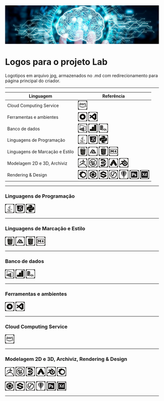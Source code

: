 ![Imagem de Capa](https://github.com/marcelobello01/logo-jpg/blob/main/linkimage.jpeg)
# Logos para o projeto Lab

Logotipos em arquivo jpg, armazenados no .md com redirecionamento para página principal do criador.
***
|   Linguagem   |   Referência   |
|---------------|---------------|
|   Cloud Computing Service   |   <code>[![aws logo.jpg](https://github.com/marcelobello01/logo-jpg/blob/main/aws%20logo.jpg)](https://github.com/marcelobello01)</code>   |
|   Ferramentas e ambientes   |   <code>[![outsystem logo.jpg](https://github.com/marcelobello01/logo-jpg/blob/main/outsystem%20logo.jpg)](https://github.com/marcelobello01)</code>   <code>[![vscode logo.jpg](https://github.com/marcelobello01/logo-jpg/blob/main/vscode%20logo.jpg)](https://github.com/marcelobello01)</code>   |
|   Banco de dados   |   <code>[![bi logo.jpg](https://github.com/marcelobello01/logo-jpg/blob/main/bi%20logo.jpg)](https://github.com/marcelobello01)</code>   <code>[![pbi logo.jpg](https://github.com/marcelobello01/logo-jpg/blob/main/pbi%20logo.jpg)](https://github.com/marcelobello01)</code>   <code>[![sql logo.jpg](https://github.com/marcelobello01/logo-jpg/blob/main/sql%20logo.jpg)](https://github.com/marcelobello01)</code>   |
|  Linguagens de Programação  |  <code>[![java logo.jpg](https://github.com/marcelobello01/logo-jpg/blob/main/java%20logo.jpg)](https://github.com/marcelobello01)</code>  <code>[![javascript logo.jpg](https://github.com/marcelobello01/logo-jpg/blob/main/javascript%20logo.jpg)](https://github.com/marcelobello01)</code>  <code>[![python logo.jpg](https://github.com/marcelobello01/logo-jpg/blob/main/python%20logo.jpg)](https://github.com/marcelobello01)</code>   |
|   Linguagens de Marcação e Estilo   |   <code>[![html logo.jpg](https://github.com/marcelobello01/logo-jpg/blob/main/html%20logo.jpg)](https://github.com/marcelobello01)</code>   <code>[![ia logo.jpg](https://github.com/marcelobello01/logo-jpg/blob/main/ia%20logo.jpg)](https://github.com/marcelobello01)</code>   <code>[![css logo.jpg](https://github.com/marcelobello01/logo-jpg/blob/main/css%20logo.jpg)](https://github.com/marcelobello01)</code>   <code>[![markdown logo.jpg](https://github.com/marcelobello01/logo-jpg/blob/main/markdown%20logo.jpg)](https://github.com/marcelobello01)</code>
|   Modelagem 2D e 3D, Archiviz   |   <code>[![zbrush logo.jpg](https://github.com/marcelobello01/logo-jpg/blob/main/zbrush%20logo.jpg)](https://github.com/marcelobello01)</code>   <code>[![unreal logo.jpg](https://github.com/marcelobello01/logo-jpg/blob/main/unreal%20logo.jpg)](https://github.com/marcelobello01)</code>   <code>[![3ds logo.jpg](https://github.com/marcelobello01/logo-jpg/blob/main/3ds%20logo.jpg)](https://github.com/marcelobello01)</code>   <code>[![autodesk logo.jpg](https://github.com/marcelobello01/logo-jpg/blob/main/autodesk%20logo.jpg)](https://github.com/marcelobello01)</code>   <code>[![blender logo.jpg](https://github.com/marcelobello01/logo-jpg/blob/main/blender%20logo.jpg)](https://github.com/marcelobello01)</code>   |
|  Rendering & Design   |   <code>[![corona logo.jpg](https://github.com/marcelobello01/logo-jpg/blob/main/corona%20logo.jpg)](https://github.com/marcelobello01)</code>   <code>[![keyshot logo.jpg](https://github.com/marcelobello01/logo-jpg/blob/main/keyshot%20logo.jpg)](https://github.com/marcelobello01)</code>   <code>[![substance logo.jpg](https://github.com/marcelobello01/logo-jpg/blob/main/substance%20logo.jpg)](https://github.com/marcelobello01)</code>   <code>[![vray logo.jpg](https://github.com/marcelobello01/logo-jpg/blob/main/vray%20logo.jpg)](https://github.com/marcelobello01)</code>   <code>[![corel logo.jpg](https://github.com/marcelobello01/logo-jpg/blob/main/corel%20logo.jpg)](https://github.com/marcelobello01)</code>   <code>[![photoshop logo.jpg](https://github.com/marcelobello01/logo-jpg/blob/main/photoshop%20logo.jpg)](https://github.com/marcelobello01)</code>   <code>[![xd logo.jpg](https://github.com/marcelobello01/logo-jpg/blob/main/xd%20logo.jpg)](https://github.com/marcelobello01)</code>   |



***
### Linguagens de Programação

<code>[![java logo.jpg](https://github.com/marcelobello01/logo-jpg/blob/main/java%20logo.jpg)](https://github.com/marcelobello01)</code>
<code>[![javascript logo.jpg](https://github.com/marcelobello01/logo-jpg/blob/main/javascript%20logo.jpg)](https://github.com/marcelobello01)</code>
<code>[![python logo.jpg](https://github.com/marcelobello01/logo-jpg/blob/main/python%20logo.jpg)](https://github.com/marcelobello01)</code>
***
### Linguagens de Marcação e Estilo

<code>[![html logo.jpg](https://github.com/marcelobello01/logo-jpg/blob/main/html%20logo.jpg)](https://github.com/marcelobello01)</code>
<code>[![ia logo.jpg](https://github.com/marcelobello01/logo-jpg/blob/main/ia%20logo.jpg)](https://github.com/marcelobello01)</code>
<code>[![css logo.jpg](https://github.com/marcelobello01/logo-jpg/blob/main/css%20logo.jpg)](https://github.com/marcelobello01)</code>
<code>[![markdown logo.jpg](https://github.com/marcelobello01/logo-jpg/blob/main/markdown%20logo.jpg)](https://github.com/marcelobello01)</code>
***
### Banco de dados

<code>[![bi logo.jpg](https://github.com/marcelobello01/logo-jpg/blob/main/bi%20logo.jpg)](https://github.com/marcelobello01)</code>
<code>[![pbi logo.jpg](https://github.com/marcelobello01/logo-jpg/blob/main/pbi%20logo.jpg)](https://github.com/marcelobello01)</code>
<code>[![sql logo.jpg](https://github.com/marcelobello01/logo-jpg/blob/main/sql%20logo.jpg)](https://github.com/marcelobello01)</code>
***
### Ferramentas e ambientes

<code>[![outsystem logo.jpg](https://github.com/marcelobello01/logo-jpg/blob/main/outsystem%20logo.jpg)](https://github.com/marcelobello01)</code>
<code>[![vscode logo.jpg](https://github.com/marcelobello01/logo-jpg/blob/main/vscode%20logo.jpg)](https://github.com/marcelobello01)</code>
*** 
### Cloud Computing Service

<code>[![aws logo.jpg](https://github.com/marcelobello01/logo-jpg/blob/main/aws%20logo.jpg)](https://github.com/marcelobello01)</code>
*** 
### Modelagem 2D e 3D, Archiviz, Rendering & Design

<code>[![zbrush logo.jpg](https://github.com/marcelobello01/logo-jpg/blob/main/zbrush%20logo.jpg)](https://github.com/marcelobello01)</code>
<code>[![unreal logo.jpg](https://github.com/marcelobello01/logo-jpg/blob/main/unreal%20logo.jpg)](https://github.com/marcelobello01)</code>
<code>[![3ds logo.jpg](https://github.com/marcelobello01/logo-jpg/blob/main/3ds%20logo.jpg)](https://github.com/marcelobello01)</code>
<code>[![autodesk logo.jpg](https://github.com/marcelobello01/logo-jpg/blob/main/autodesk%20logo.jpg)](https://github.com/marcelobello01)</code>
<code>[![blender logo.jpg](https://github.com/marcelobello01/logo-jpg/blob/main/blender%20logo.jpg)](https://github.com/marcelobello01)</code>
<code>[![corona logo.jpg](https://github.com/marcelobello01/logo-jpg/blob/main/corona%20logo.jpg)](https://github.com/marcelobello01)</code>

<code>[![keyshot logo.jpg](https://github.com/marcelobello01/logo-jpg/blob/main/keyshot%20logo.jpg)](https://github.com/marcelobello01)</code>
<code>[![substance logo.jpg](https://github.com/marcelobello01/logo-jpg/blob/main/substance%20logo.jpg)](https://github.com/marcelobello01)</code>
<code>[![vray logo.jpg](https://github.com/marcelobello01/logo-jpg/blob/main/vray%20logo.jpg)](https://github.com/marcelobello01)</code>
<code>[![corel logo.jpg](https://github.com/marcelobello01/logo-jpg/blob/main/corel%20logo.jpg)](https://github.com/marcelobello01)</code>
<code>[![photoshop logo.jpg](https://github.com/marcelobello01/logo-jpg/blob/main/photoshop%20logo.jpg)](https://github.com/marcelobello01)</code>
<code>[![xd logo.jpg](https://github.com/marcelobello01/logo-jpg/blob/main/xd%20logo.jpg)](https://github.com/marcelobello01)</code>
***

